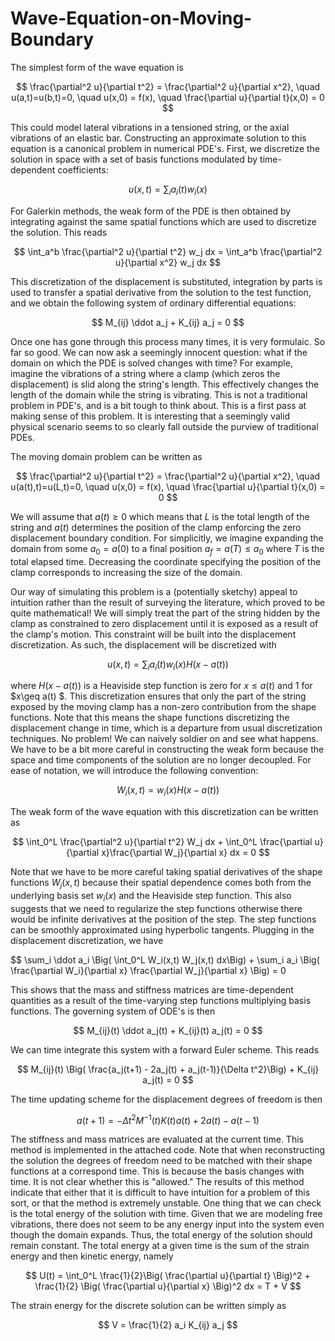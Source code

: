 # Wave-Equation-on-Moving-Boundary

The simplest form of the wave equation is

$$ \frac{\partial^2 u}{\partial t^2} = \frac{\partial^2 u}{\partial x^2}, \quad u(a,t)=u(b,t)=0, \quad u(x,0) = f(x), \quad \frac{\partial u}{\partial t}(x,0) = 0 $$

This could model lateral vibrations in a tensioned string, or the axial vibrations of an elastic bar. Constructing an approximate solution to this equation is a canonical problem in numerical PDE's. First, we discretize the solution in space with a set of basis functions modulated by time-dependent coefficients:

$$ u(x,t) = \sum_i a_i(t) w_i(x) $$

For Galerkin methods, the weak form of the PDE is then obtained by integrating against the same spatial functions which are used to discretize the solution. This reads


$$ \int_a^b \frac{\partial^2 u}{\partial t^2} w_j dx = \int_a^b \frac{\partial^2 u}{\partial x^2} w_j dx $$

This discretization of the displacement is substituted, integration by parts is used to transfer a spatial derivative from the solution to the test function, and we obtain the following system of ordinary differential equations:

$$ M_{ij} \ddot a_j + K_{ij} a_j = 0 $$

Once one has gone through this process many times, it is very formulaic. So far so good. We can now ask a seemingly innocent question: what if the domain on which the PDE is solved changes with time? For example, imagine the vibrations of a string where a clamp (which zeros the displacement) is slid along the string's length. This effectively changes the length of the domain while the string is vibrating. This is not a traditional problem in PDE's, and is a bit tough to think about. This is a first pass at making sense of this problem. It is interesting that a seemingly valid physical scenario seems to so clearly fall outside the purview of traditional PDEs. 

The moving domain problem can be written as

$$ \frac{\partial^2 u}{\partial t^2} = \frac{\partial^2 u}{\partial x^2}, \quad u(a(t),t)=u(L,t)=0, \quad u(x,0) = f(x), \quad \frac{\partial u}{\partial t}(x,0) = 0 $$

We will assume that $a(t)\geq0$ which means that $L$ is the total length of the string and $a(t)$ determines the position of the clamp enforcing the zero displacement boundary condition. For simplicitly, we imagine expanding the domain from some $a_0=a(0)$ to a final position $a_f=a(T)\leq a_0$ where $T$ is the total elapsed time. Decreasing the coordinate specifying the position of the clamp corresponds to increasing the size of the domain. 

Our way of simulating this problem is a (potentially sketchy) appeal to intuition rather than the result of surveying the literature, which proved to be quite mathematical! We will simply treat the part of the string hidden by the clamp as constrained to zero displacement until it is exposed as a result of the clamp's motion. This constraint will be built into the displacement discretization. As such, the displacement will be discretized with

$$ u(x,t) = \sum_i a_i(t) w_i(x) H(x-a(t)) $$

where $H(x-a(t))$ is a Heaviside step function is zero for $x\leq a(t)$ and 1 for $x\geq a(t) $. This discretization ensures that only the part of the string exposed by the moving clamp has a non-zero contribution from the shape functions. Note that this means the shape functions discretizing the displacement change in time, which is a departure from usual discretization techniques. No problem! We can naively soldier on and see what happens. We have to be a bit more careful in constructing the weak form because the space and time components of the solution are no longer decoupled. For ease of notation, we will introduce the following convention:

$$ W_i(x,t) = w_i(x) H(x-a(t)) $$

The weak form of the wave equation with this discretization can be written as 

$$ \int_0^L \frac{\partial^2 u}{\partial t^2} W_j dx + \int_0^L \frac{\partial u}{\partial x}\frac{\partial W_j}{\partial x} dx = 0 $$ 

Note that we have to be more careful taking spatial derivatives of the shape functions $W_j(x,t)$ because their spatial dependence comes both from the underlying basis set $w_i(x)$ and the Heaviside step function. This also suggests that we need to regularize the step functions otherwise there would be infinite derivatives at the position of the step. The step functions can be smoothly approximated using hyperbolic tangents. Plugging in the displacement discretization, we have

$$ \sum_i \ddot a_i \Big( \int_0^L W_i(x,t) W_j(x,t) dx\Big) + \sum_i a_i \Big( \frac{\partial W_i}{\partial x} \frac{\partial W_j}{\partial x} \Big) = 0

This shows that the mass and stiffness matrices are time-dependent quantities as a result of the time-varying step functions multiplying basis functions. The governing system of ODE's is then

$$ M_{ij}(t) \ddot a_j(t) + K_{ij}(t) a_j(t) = 0 $$

We can time integrate this system with a forward Euler scheme. This reads

$$ M_{ij}(t) \Big( \frac{a_j(t+1) - 2a_j(t) + a_j(t-1)}{\Delta t^2}\Big) + K_{ij} a_j(t) = 0 $$

The time updating scheme for the displacement degrees of freedom is then

$$ a(t+1) = -\Delta t^2 M^{-1}(t) K(t) a(t) + 2a(t) - a(t-1) $$

The stiffness and mass matrices are evaluated at the current time. This method is implemented in the attached code. Note that when reconstructing the solution the degrees of freedom need to be matched with their shape functions at a correspond time. This is because the basis changes with time. It is not clear whether this is "allowed." The results of this method indicate that either that it is difficult to have intuition for a problem of this sort, or that the method is extremely unstable. One thing that we can check is the total energy of the solution with time. Given that we are modeling free vibrations, there does not seem to be any energy input into the system even though the domain expands. Thus, the total energy of the solution should remain constant. The total energy at a given time is the sum of the strain energy and then kinetic energy, namely


$$ U(t) = \int_0^L \frac{1}{2}\Big( \frac{\partial u}{\partial t} \Big)^2 + \frac{1}{2} \Big( \frac{\partial u}{\partial x} \Big)^2 dx = T + V $$


The strain energy for the discrete solution can be written simply as

$$ V = \frac{1}{2} a_i K_{ij} a_j $$

